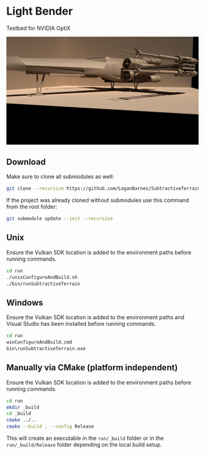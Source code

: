 
Light Bender
============

Testbed for NVIDIA OptiX

![](./renderings/xwing/x-wing_both.png)


Download
--------
Make sure to clone all submodules as well:

```bash
git clone --recursive https://github.com/LoganBarnes/SubtractiveTerrain.git
```

If the project was already cloned without submodules use this command from the root folder:

```bash
git submodule update --init --recursive
```


Unix
----

Ensure the Vulkan SDK location is added to the environment paths before running commands.

```bash
cd run
./unixConfigureAndBuild.sh
./bin/runSubtractiveTerrain
```


Windows
-------

Ensure the Vulkan SDK location is added to the environment paths and Visual Studio has been installed before running commands.

```bash
cd run
winConfigureAndBuild.cmd
bin\runSubtractiveTerrain.exe
```


Manually via CMake (platform independent)
------------------------------------------

Ensure the Vulkan SDK location is added to the environment paths before running commands.

```bash
cd run
mkdir _build
cd _build
cmake ../..
cmake --build . --config Release
```

This will create an executable in the ```run/_build``` folder or in the ```run/_build/Release``` folder depending on the local build setup.


